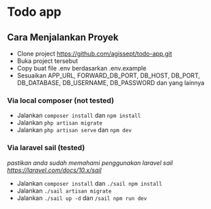 # Todo app

## Cara Menjalankan Proyek
* Clone project https://github.com/agissept/todo-app.git
* Buka project tersebut
* Copy buat file .env berdasarkan .env.example
* Sesuaikan APP_URL, FORWARD_DB_PORT, DB_HOST, DB_PORT, DB_DATABASE, DB_USERNAME, DB_PASSWORD dan yang lainnya
### Via local composer  (not tested)
* Jalankan `composer install` dan `npm install`
* Jalankan `php artisan migrate`
* Jalankan `php artisan serve` dan `npm dev`
### Via laravel sail (tested)
*pastikan anda sudah memahami penggunakan laravel sail https://laravel.com/docs/10.x/sail*
* Jalankan `composer install` dan `./sail npm install`
* Jalankan `./sail artisan migrate`
* Jalankan `./sail up -d` dan `/sail npm run dev`
